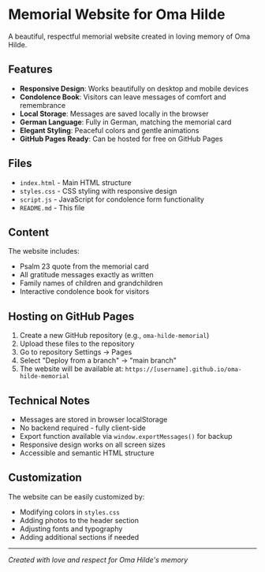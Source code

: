# Memorial Website for Oma Hilde

A beautiful, respectful memorial website created in loving memory of Oma Hilde.

## Features

- **Responsive Design**: Works beautifully on desktop and mobile devices
- **Condolence Book**: Visitors can leave messages of comfort and remembrance
- **Local Storage**: Messages are saved locally in the browser
- **German Language**: Fully in German, matching the memorial card
- **Elegant Styling**: Peaceful colors and gentle animations
- **GitHub Pages Ready**: Can be hosted for free on GitHub Pages

## Files

- `index.html` - Main HTML structure
- `styles.css` - CSS styling with responsive design
- `script.js` - JavaScript for condolence form functionality
- `README.md` - This file

## Content

The website includes:
- Psalm 23 quote from the memorial card
- All gratitude messages exactly as written
- Family names of children and grandchildren
- Interactive condolence book for visitors

## Hosting on GitHub Pages

1. Create a new GitHub repository (e.g., `oma-hilde-memorial`)
2. Upload these files to the repository
3. Go to repository Settings → Pages
4. Select "Deploy from a branch" → "main branch"
5. The website will be available at: `https://[username].github.io/oma-hilde-memorial`

## Technical Notes

- Messages are stored in browser localStorage
- No backend required - fully client-side
- Export function available via `window.exportMessages()` for backup
- Responsive design works on all screen sizes
- Accessible and semantic HTML structure

## Customization

The website can be easily customized by:
- Modifying colors in `styles.css`
- Adding photos to the header section
- Adjusting fonts and typography
- Adding additional sections if needed

---

*Created with love and respect for Oma Hilde's memory*